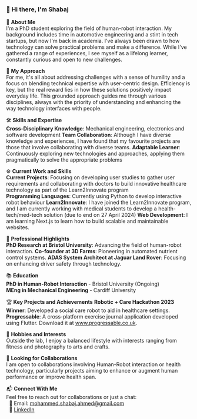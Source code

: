### 👋 Hi there, I'm Shabaj

<!--
**msahmed1/msahmed1** is a ✨ _special_ ✨ repository because its `README.md` (this file) appears on your GitHub profile.

Here are some ideas to get you started:

- 🔭 I’m currently working on ...
- 🌱 I’m currently learning ...
- 👯 I’m looking to collaborate on ...
- 🤔 I’m looking for help with ...
- 💬 Ask me about ...
- 📫 How to reach me: ...
- 😄 Pronouns: ...
- ⚡ Fun fact: ...
-->

🌱 **About Me**  
I'm a PhD student exploring the field of human-robot interaction. My background includes time in automotive engineering and a stint in tech startups, but now I'm back in academia. I've always been drawn to how technology can solve practical problems and make a difference. While I've gathered a range of experiences, I see myself as a lifelong learner, constantly curious and open to new challenges.

🧩 **My Approach**  
For me, it's all about addressing challenges with a sense of humility and a focus on blending technical expertise with user-centric design. Efficiency is key, but the real reward lies in how these solutions positively impact everyday life. This grounded approach guides me through various disciplines, always with the priority of understanding and enhancing the way technology interfaces with people.

🛠 **Skills and Expertise**  
**Cross-Disciplinary Knowledge**: Mechanical engineering, electronics and software development
**Team Collaboration**: Although I have diverse knowledge and experiences, I have found that my favourite projects are those that involve collaborating with diverse teams.
**Adaptable Learner**: Continuously exploring new technologies and approaches, applying them pragmatically to solve the appropriate problems

⚙️ **Current Work and Skills**  
**Current Projects**: Focusing on developing user studies to gather user requirements and collaborating with doctors to build innovative healthcare technology as part of the Learn2Innovate program  
**Programming Languages**: Currently using Python to develop interactive robot behaviour
**Learn2Innovate**: I have joined the Learn2Innovate program, and I am currently working with medical students to develop a health-tech/med-tech solution (due to end on 27 April 2024)
**Web Development**: I am learning Next.js to learn how to build scalable and maintainable websites.

💼 **Professional Highlights**  
**PhD Research at Bristol University**: Advancing the field of human-robot interaction.
**Co-founder at 3D Farms**: Pioneering in automated nutrient control systems.
**ADAS System Architect at Jaguar Land Rover**: Focusing on enhancing driver safety through technology.

📚 **Education**  
**PhD in Human-Robot Interaction** - Bristol University (Ongoing)  
**MEng in Mechanical Engineering** - Cardiff University  

🏆 **Key Projects and Achievements** 
**Robotic + Care Hackathon 2023 Winner**: Developed a social care robot to aid in healthcare settings.  
**Progressable**: A cross-platform exercise journal application developed using Flutter. Download it at www.progressable.co.uk.  

🎨 **Hobbies and Interests**  
Outside the lab, I enjoy a balanced lifestyle with interests ranging from fitness and photography to arts and crafts.

🤝 **Looking for Collaborations**  
I am open to collaborations involving Human-Robot interaction or health technology, particularly projects aiming to enhance or augment human performance or improve health span.

📬 **Connect With Me**  
Feel free to reach out for collaborations or just a chat:  
&nbsp; 📧 Email: mohammed.shabaj.ahmed@gmail.com <br />
&nbsp; 🔗 [LinkedIn](https://www.linkedin.com/in/mohammed-shabaj-ahmed/) <br />

